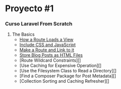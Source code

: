 # Proyecto #1
### Curso Laravel From Scratch

1. The Basics
    *  [How a Route Loads a View](LFTS/How%20a%20Route%20Loads%20a%20View.md)
    * [Include CSS and JavaScript](/LFTS/Include%20CSS%20and%20JavaScript.md)
    * [Make a Route and Link to it](/LFTS/Make%20a%20Route%20and%20Link%20to%20it.md)
    * [Store Blog Posts as HTML Files](/LFTS/Store%20Blog%20Posts%20as%20HTML%20Files.md)
    * [Route Wildcard Constraints][]
    * [Use Caching for Expensive Operation][]
    * [Use the Filesystem Class to Read a Directory][]
    * [Find a Composer Package for Post Metadata][]
    * [Collection Sorting and Caching Refresher][]